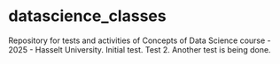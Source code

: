 # datascience_classes
Repository for tests and activities of Concepts of Data Science course - 2025 - Hasselt University. 
Initial test. 
Test 2. 
Another test is being done. 